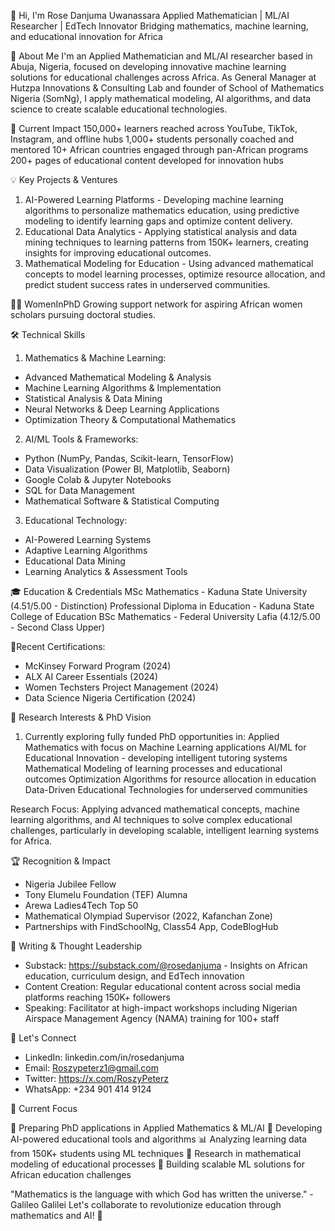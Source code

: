 👋 Hi, I'm Rose Danjuma Uwanassara
Applied Mathematician | ML/AI Researcher | EdTech Innovator
Bridging mathematics, machine learning, and educational innovation for Africa 

🎯 About Me
I'm an Applied Mathematician and ML/AI researcher based in Abuja, Nigeria, focused on developing innovative machine learning solutions for educational challenges across Africa. As General Manager at Hutzpa Innovations & Consulting Lab and founder of School of Mathematics Nigeria (SomNg), I apply mathematical modeling, AI algorithms, and data science to create scalable educational technologies.

🚀 Current Impact
150,000+ learners reached across YouTube, TikTok, Instagram, and offline hubs
1,000+ students personally coached and mentored
10+ African countries engaged through pan-African programs
200+ pages of educational content developed for innovation hubs

💡 Key Projects & Ventures
1) AI-Powered Learning Platforms - Developing machine learning algorithms to personalize mathematics education, using predictive modeling to identify learning gaps and optimize content delivery.
2) Educational Data Analytics - Applying statistical analysis and data mining techniques to learning patterns from 150K+ learners, creating insights for improving educational outcomes.
3) Mathematical Modeling for Education - Using advanced mathematical concepts to model learning processes, optimize resource allocation, and predict student success rates in underserved communities.

👩‍🎓 WomenInPhD
Growing support network for aspiring African women scholars pursuing doctoral studies.

🛠️ Technical Skills
1) Mathematics & Machine Learning:
- Advanced Mathematical Modeling & Analysis
- Machine Learning Algorithms & Implementation
- Statistical Analysis & Data Mining
- Neural Networks & Deep Learning Applications
- Optimization Theory & Computational Mathematics

2) AI/ML Tools & Frameworks:
- Python (NumPy, Pandas, Scikit-learn, TensorFlow)
- Data Visualization (Power BI, Matplotlib, Seaborn)
- Google Colab & Jupyter Notebooks
- SQL for Data Management
- Mathematical Software & Statistical Computing

3) Educational Technology:
- AI-Powered Learning Systems
- Adaptive Learning Algorithms
- Educational Data Mining
- Learning Analytics & Assessment Tools

🎓 Education & Credentials
MSc Mathematics - Kaduna State University (4.51/5.00 - Distinction)
Professional Diploma in Education - Kaduna State College of Education
BSc Mathematics - Federal University Lafia (4.12/5.00 - Second Class Upper)

📝Recent Certifications:
- McKinsey Forward Program (2024)
- ALX AI Career Essentials (2024)
- Women Techsters Project Management (2024)
- Data Science Nigeria Certification (2024)

🔬 Research Interests & PhD Vision
1) Currently exploring fully funded PhD opportunities in:
Applied Mathematics with focus on Machine Learning applications
AI/ML for Educational Innovation - developing intelligent tutoring systems
Mathematical Modeling of learning processes and educational outcomes
Optimization Algorithms for resource allocation in education
Data-Driven Educational Technologies for underserved communities

Research Focus: Applying advanced mathematical concepts, machine learning algorithms, and AI techniques to solve complex educational challenges, particularly in developing scalable, intelligent learning systems for Africa.

🏆 Recognition & Impact
- Nigeria Jubilee Fellow
- Tony Elumelu Foundation (TEF) Alumna
- Arewa Ladies4Tech Top 50
- Mathematical Olympiad Supervisor (2022, Kafanchan Zone)
- Partnerships with FindSchoolNg, Class54 App, CodeBlogHub

📝 Writing & Thought Leadership
- Substack: https://substack.com/@rosedanjuma - Insights on African education, curriculum design, and EdTech innovation
- Content Creation: Regular educational content across social media platforms reaching 150K+ followers
- Speaking: Facilitator at high-impact workshops including Nigerian Airspace Management Agency (NAMA) training for 100+ staff

🤝 Let's Connect
- LinkedIn: linkedin.com/in/rosedanjuma
- Email: Roszypeterz1@gmail.com
- Twitter: https://x.com/RoszyPeterz 
- WhatsApp: +234 901 414 9124


🌱 Current Focus

📖 Preparing PhD applications in Applied Mathematics & ML/AI
🤖 Developing AI-powered educational tools and algorithms
📊 Analyzing learning data from 150K+ students using ML techniques
🔬 Research in mathematical modeling of educational processes
🚀 Building scalable ML solutions for African education challenges


"Mathematics is the language with which God has written the universe." - Galileo Galilei
Let's collaborate to revolutionize education through mathematics and AI! 🚀

<!---
RoszyPeterz/RoszyPeterz is a ✨ special ✨ repository because its `README.md` (this file) appears on your GitHub profile.
You can click the Preview link to take a look at your changes.
--->
